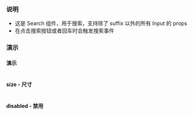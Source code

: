 ### 说明

-   这是 Search 组件，用于搜索，支持除了 suffix 以外的所有 Input 的 props
-   在点击搜索按钮或者回车时会触发搜索事件

### 演示

#### 演示

```js {"codepath": "search.jsx"}
```

#### size - 尺寸

```js {"codepath": "search-size.jsx"}
```

#### disabled - 禁用

```js {"codepath": "search-disabled.jsx"}
```
